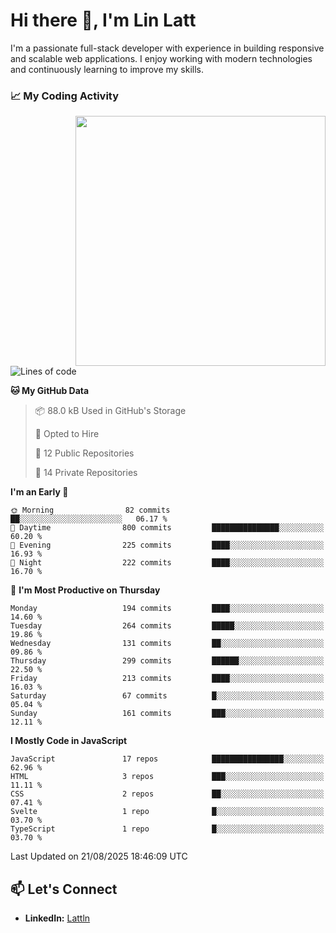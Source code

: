 # Hi there 👋, I'm Lin Latt

I'm a passionate full-stack developer with experience in building responsive and scalable web applications. I enjoy working with modern technologies and continuously learning to improve my skills.

### 📈 My Coding Activity 
<img src="https://github.com/user-attachments/assets/6cec4854-3eec-4600-9120-9be1d3cb2bfe"  width="400px" align="right">

<!--START_SECTION:waka-->
![Lines of code](https://img.shields.io/badge/From%20Hello%20World%20I%27ve%20Written-529.6%20thousand%20lines%20of%20code-blue)

**🐱 My GitHub Data** 

> 📦 88.0 kB Used in GitHub's Storage 
 > 
> 💼 Opted to Hire
 > 
> 📜 12 Public Repositories 
 > 
> 🔑 14 Private Repositories 
 > 
**I'm an Early 🐤** 

```text
🌞 Morning                82 commits          ██░░░░░░░░░░░░░░░░░░░░░░░   06.17 % 
🌆 Daytime                800 commits         ███████████████░░░░░░░░░░   60.20 % 
🌃 Evening                225 commits         ████░░░░░░░░░░░░░░░░░░░░░   16.93 % 
🌙 Night                  222 commits         ████░░░░░░░░░░░░░░░░░░░░░   16.70 % 
```
📅 **I'm Most Productive on Thursday** 

```text
Monday                   194 commits         ████░░░░░░░░░░░░░░░░░░░░░   14.60 % 
Tuesday                  264 commits         █████░░░░░░░░░░░░░░░░░░░░   19.86 % 
Wednesday                131 commits         ██░░░░░░░░░░░░░░░░░░░░░░░   09.86 % 
Thursday                 299 commits         ██████░░░░░░░░░░░░░░░░░░░   22.50 % 
Friday                   213 commits         ████░░░░░░░░░░░░░░░░░░░░░   16.03 % 
Saturday                 67 commits          █░░░░░░░░░░░░░░░░░░░░░░░░   05.04 % 
Sunday                   161 commits         ███░░░░░░░░░░░░░░░░░░░░░░   12.11 % 
```


**I Mostly Code in JavaScript** 

```text
JavaScript               17 repos            ████████████████░░░░░░░░░   62.96 % 
HTML                     3 repos             ███░░░░░░░░░░░░░░░░░░░░░░   11.11 % 
CSS                      2 repos             ██░░░░░░░░░░░░░░░░░░░░░░░   07.41 % 
Svelte                   1 repo              █░░░░░░░░░░░░░░░░░░░░░░░░   03.70 % 
TypeScript               1 repo              █░░░░░░░░░░░░░░░░░░░░░░░░   03.70 % 
```




 Last Updated on 21/08/2025 18:46:09 UTC
<!--END_SECTION:waka-->

## 📫 Let's Connect

- **LinkedIn:** [Lattln](https://linkedin.com/in/lin-latt)
<!-- - **Portfolio:** [Your Portfolio](https://yourportfolio.com) -->
